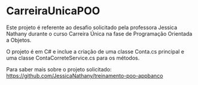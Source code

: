 # CarreiraUnicaPOO
Este projeto é referente ao desafio solicitado pela professora Jessica Nathany durante o curso Carreira Única na fase de Programação Orientada a Objetos. 

O projeto é em C# e inclue a criação de uma classe Conta.cs principal e uma classe ContaCorreteService.cs para os métodos. 

Para saber mais sobre o projeto solicitado: 
https://github.com/JessicaNathany/treinamento-poo-appbanco
